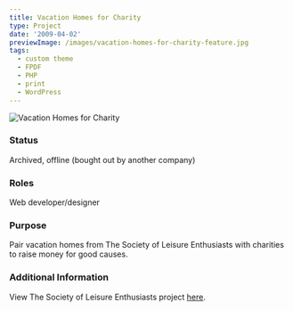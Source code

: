 ```yaml
---
title: Vacation Homes for Charity
type: Project
date: '2009-04-02'
previewImage: /images/vacation-homes-for-charity-feature.jpg
tags:
  - custom theme
  - FPDF
  - PHP
  - print
  - WordPress
---
```

![Vacation Homes for Charity](/images/societyVacationHomesCharityTop.jpg)

### Status

Archived, offline (bought out by another company)

### Roles

Web developer/designer

### Purpose

Pair vacation homes from The Society of Leisure Enthusiasts with charities to raise money for good causes.

### Additional Information

View The Society of Leisure Enthusiasts project [here](/projects/society-leisure-enthusiasts).
